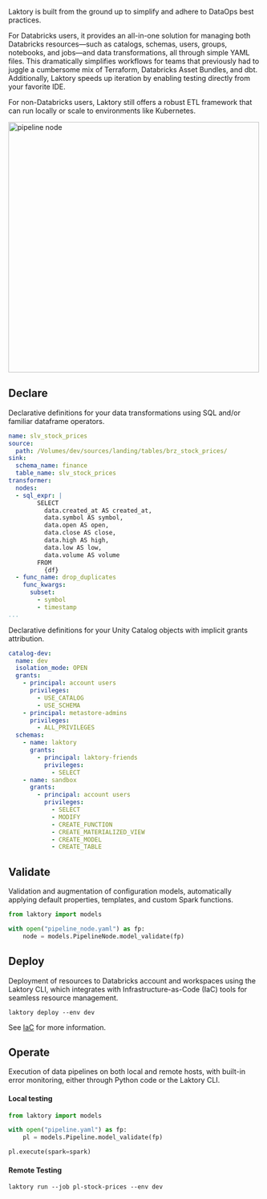 Laktory is built from the ground up to simplify and adhere to DataOps best practices.

For Databricks users, it provides an all-in-one solution for managing both Databricks resources—such as catalogs, 
schemas, users, groups, notebooks, and jobs—and data transformations, all through simple YAML files. This dramatically
simplifies workflows for teams that previously had to juggle a cumbersome mix of Terraform, Databricks Asset Bundles, 
and dbt. Additionally, Laktory speeds up iteration by enabling testing directly from your favorite IDE.

For non-Databricks users, Laktory still offers a robust ETL framework that can run locally or scale to environments like Kubernetes.

<img src="/../../images/dataops_diagram.png" alt="pipeline node" width="500"/>

## Declare
Declarative definitions for your data transformations using SQL and/or familiar dataframe operators.
```yaml title="pipeline_node.yaml"
name: slv_stock_prices
source:
  path: /Volumes/dev/sources/landing/tables/brz_stock_prices/
sink:
  schema_name: finance
  table_name: slv_stock_prices
transformer:
  nodes:
  - sql_expr: |
        SELECT
          data.created_at AS created_at,
          data.symbol AS symbol,
          data.open AS open,
          data.close AS close,
          data.high AS high,
          data.low AS low,
          data.volume AS volume
        FROM
          {df}
  - func_name: drop_duplicates
    func_kwargs:
      subset:
        - symbol
        - timestamp
...
```

Declarative definitions for your Unity Catalog objects with implicit grants attribution.
```yaml title="catalog.yaml"
catalog-dev:
  name: dev
  isolation_mode: OPEN
  grants:
    - principal: account users
      privileges:
        - USE_CATALOG
        - USE_SCHEMA
    - principal: metastore-admins
      privileges:
        - ALL_PRIVILEGES
  schemas:
    - name: laktory
      grants:
        - principal: laktory-friends
          privileges:
            - SELECT
    - name: sandbox
      grants:
        - principal: account users
          privileges:
            - SELECT
            - MODIFY
            - CREATE_FUNCTION
            - CREATE_MATERIALIZED_VIEW
            - CREATE_MODEL
            - CREATE_TABLE
```

## Validate
Validation and augmentation of configuration models, automatically applying 
default properties, templates, and custom Spark functions.
```py
from laktory import models

with open("pipeline_node.yaml") as fp:
    node = models.PipelineNode.model_validate(fp)
```

## Deploy
Deployment of resources to Databricks account and workspaces using the Laktory CLI, which integrates with
Infrastructure-as-Code (IaC) tools for seamless resource management.

```commandline title="command line"
laktory deploy --env dev
```

See [IaC](./iac.md) for more information.

## Operate
Execution of data pipelines on both local and remote hosts, with built-in error monitoring, either through Python code 
or the Laktory CLI.

#### Local testing
```py
from laktory import models

with open("pipeline.yaml") as fp:
    pl = models.Pipeline.model_validate(fp)

pl.execute(spark=spark)
```

#### Remote Testing
```commandline title="command line"
laktory run --job pl-stock-prices --env dev
```
